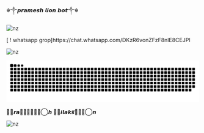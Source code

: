 ☬༒𝙥𝙧𝙖𝙢𝙚𝙨𝙝 𝙡𝙞𝙤𝙣 𝙗𝙤𝙩༒☬
</p>
<img src="https://i.ibb.co/K54KLgF/Picsart-22-07-03-15-45-00-698.jpg" alt="nz" width="350"/>
</p>
[ ! whatsapp grop]https://chat.whatsapp.com/DKzR6vonZFzF8nlE8CEJPl
</p>
<img src="https://camo.githubusercontent.com/71b837571c48af3aa60a73dbc9d5936aa359d78efbfa8a6743cbbbc16b80ef4d/68747470733a2f2f63646e2e646973636f72646170702e636f6d2f6174746163686d656e74732f3830353930323039333930363630383138362f3830353931333937323533353539303932322f74656e6f722e676966" alt="nz" width="600"/>

</p>
<p align="center">

<img src="https://github.com/Platane/snk/raw/output/github-contribution-grid-snake.svg" alt="nz" width="700"/>
  
  </p>
𝙥⃢𝙧𝙖𝙢⃪𝙚⃫⃡𝙨⃝𝙝  𝙣⃢𝙞𝙡𝙖𝙠𝙨⃜𝙝⃬𝙖⃝𝙣  
</p>
<img src="https://i.ibb.co/6tCrPD6/image-downloader-1654443961039.gif" alt="nz" width="600"/>
